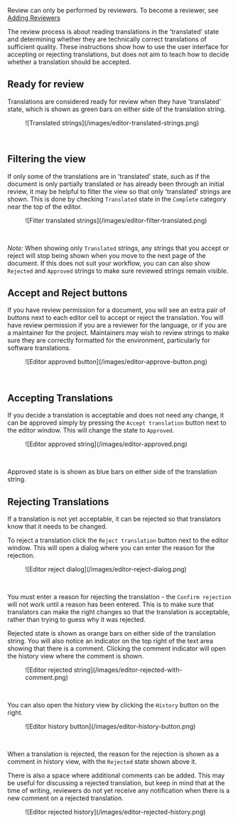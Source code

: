 Review can only be performed by reviewers. To become a reviewer, see [Adding Reviewers](/user-guide/review/add-reviewer)

The review process is about reading translations in the 'translated' state and determining whether they are technically correct translations of sufficient quality. These instructions show how to use the user interface for accepting or rejecting translations, but does not aim to teach how to decide whether a translation should be accepted.

## Ready for review

Translations are considered ready for review when they have 'translated' state, which is shown as green bars on either side of the translation string.
<figure>
![Translated strings](/images/editor-translated-strings.png)
</figure>
<br/>


## Filtering the view

If only some of the translations are in 'translated' state, such as if the document is only partially translated or has already been through an initial review, it may be helpful to filter the view so that only 'translated' strings are shown. This is done by checking `Translated` state in the `Complete` category near the top of the editor.
<figure>
![Filter translated strings](/images/editor-filter-translated.png)
</figure>
<br/>


*Note:* When showing only `Translated` strings, any strings that you accept or reject will stop being shown when you move to the next page of the document. If this does not suit your workflow, you can can also show `Rejected` and `Approved` strings to make sure reviewed strings remain visible.

## Accept and Reject buttons

If you have review permission for a document, you will see an extra pair of buttons next to each editor cell to accept or reject the translation. You will have review permission if you are a reviewer for the language, or if you are a maintainer for the project. Maintainers may wish to review strings to make sure they are correctly formatted for the environment, particularly for software translations.
<figure>
![Editor approved button](/images/editor-approve-button.png)
</figure>
<br/>

## Accepting Translations

If you decide a translation is acceptable and does not need any change, it can be approved simply by pressing the `Accept translation` button next to the editor window. This will change the state to `Approved`.
<figure>
![Editor approved string](/images/editor-approved.png)
</figure>
<br/>

Approved state is is shown as blue bars on either side of the translation string.


## Rejecting Translations

If a translation is not yet acceptable, it can be rejected so that translators know that it needs to be changed.

To reject a translation click the `Reject translation` button next to the editor window. This will open a dialog where you can enter the reason for the rejection.
<figure>
![Editor reject dialog](/images/editor-reject-dialog.png)
</figure>
<br/>

You must enter a reason for rejecting the translation - the `Confirm rejection` will not work until a reason has been entered. This is to make sure that translators can make the right changes so that the translation is acceptable, rather than trying to guess why it was rejected.

Rejected state is shown as orange bars on either side of the translation string. You will also notice an indicator on the top right of the text area showing that there is a comment. Clicking the comment indicator will open the history view where the comment is shown.
<figure>
![Editor rejected string](/images/editor-rejected-with-comment.png)
</figure>
<br/>

You can also open the history view by clicking the `History` button on the right.
<figure>
![Editor history button](/images/editor-history-button.png)
</figure>
<br/>

When a translation is rejected, the reason for the rejection is shown as a comment in history view, with the `Rejected` state shown above it.

There is also a space where additional comments can be added. This may be useful for discussing a rejected translation, but keep in mind that at the time of writing, reviewers do not yet receive any notification when there is a new comment on a rejected translation.
<figure>
![Editor rejected history](/images/editor-rejected-history.png)
</figure>
<br/>



